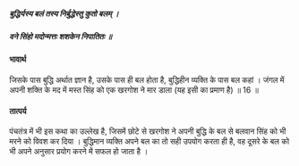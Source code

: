 ##### बुद्धिर्यस्य बलं तस्य निर्बुद्धेस्तु कुतो बलम् ।
##### वने सिंहो मदोन्मत्तः शशकेन निपातितः ॥

#### भावार्थ

जिसके पास बुद्धि अर्थात ज्ञान है, उसके पास ही बल होता है, बुद्धिहीन व्यक्ति के पास बल कहां । जंगल में अपनी शक्ति के मद में मस्त सिंह को एक खरगोश ने मार डाला (यह इसी का प्रमाण है) ॥ 16 ॥

#### तात्पर्य

पंचतंत्र में भी इस कथा का उल्लेख है, जिसमें छोटे से खरगोश ने अपनी बुद्धि के बल से बलवान सिंह को भी मरने को विवश कर दिया । बुद्धिमान व्यक्ति अपने बल का तो सही उपयोग करता ही है, वह दूसरे के बल को भी अपने अनुसार प्रयोग करने में सफल हो जाता है ।